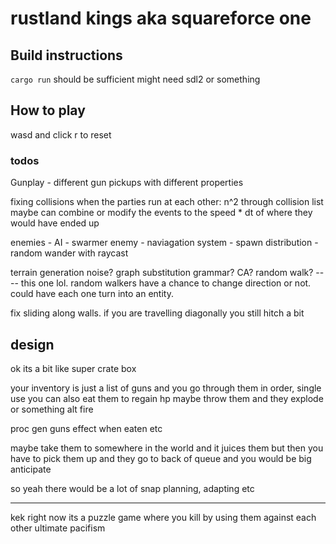 # rustland kings aka squareforce one
## Build instructions
`cargo run` should be sufficient
might need sdl2 or something

## How to play
wasd and click
r to reset



### todos

Gunplay - different gun pickups with different properties

fixing collisions when the parties run at each other: n^2 through collision list
maybe can combine or modify the events to the speed * dt of where they would have ended up

enemies - AI
    - swarmer enemy
    - naviagation system
    - spawn distribution
    - random wander with raycast

terrain generation
    noise?
    graph substitution grammar?
    CA?
    random walk? ---- this one lol. random walkers have a chance to change direction or not. could have each one turn into an entity.

fix sliding along walls.  if you are travelling diagonally you still hitch a bit

design
------

ok its a bit like super crate box

your inventory is just a list of guns and you go through them in order, single use
you can also eat them to regain hp
maybe throw them and they explode or something
alt fire

proc gen guns
effect when eaten etc

maybe take them to somewhere in the world and it juices them but then you have to pick them up and they go to back of queue
and you would be big anticipate

so yeah there would be a lot of snap planning, adapting etc

---------
kek right now its a puzzle game where you kill by using them against each other
ultimate pacifism